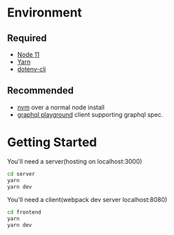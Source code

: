 # Environment

## Required

- [Node 11](https://nodejs.org/en/download/)
- [Yarn](https://yarnpkg.com/en/docs/install)
- [dotenv-cli](https://www.npmjs.com/package/dotenv-cli)

## Recommended

- [nvm](https://github.com/creationix/nvm#installation) over a normal node install
- [graphql playground](https://github.com/prisma/graphql-playground) client supporting graphql spec.

# Getting Started
You'll need a server(hosting on localhost:3000)
```bash
cd server
yarn
yarn dev
```

You'll need a client(webpack dev server localhost:8080)
```bash
cd frontend
yarn
yarn dev
```

